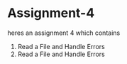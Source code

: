 # Assignment-4
heres an assignment 4 which contains
1. Read a File and Handle Errors
2. Read a File and Handle Errors 
